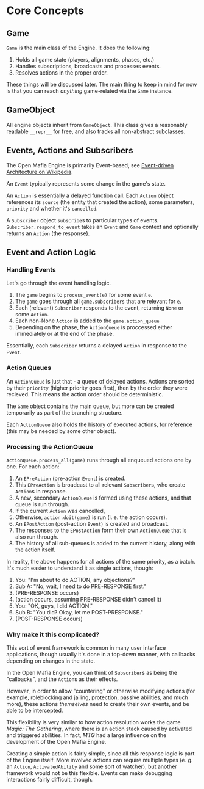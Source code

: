 # Core Concepts

## Game

`Game` is the main class of the Engine. It does the following:

1. Holds all game state (players, alignments, phases, etc.)
2. Handles subscriptions, broadcasts and processes events.
3. Resolves actions in the proper order.

These things will be discussed later. The main thing to keep in mind for now
is that you can reach *anything* game-related via the `Game` instance.

## GameObject

All engine objects inherit from `GameObject`. This class gives a reasonably readable
`__repr__` for free, and also tracks all non-abstract subclasses.

## Events, Actions and Subscribers

The Open Mafia Engine is primarily Event-based, see
[Event-driven Architecture on Wikipedia](https://en.wikipedia.org/wiki/Event-driven_architecture).

An `Event` typically represents some change in the game's state.

An `Action` is essentially a delayed function call.
Each `Action` object references its `source` (the entity that created the action),
some parameters, `priority` and whether it's `cancelled`.

A `Subscriber` object `subscribe`s to particular types of
events. `Subscriber.respond_to_event` takes an `Event` and `Game` context and
optionally returns an `Action` (the response).

## Event and Action Logic

### Handling Events

Let's go through the event handling logic.

1. The `game` begins to `process_event(e)` for some event `e`.
2. The `game` goes through all `game.subscribers` that are relevant for `e`.
3. Each (relevant) `Subscriber` responds to the event, returning `None` or some `Action`.
4. Each non-None `Action` is added to the `game.action_queue`
5. Depending on the phase, the `ActionQueue` is proccessed either immediately or at the end of the phase.

Essentially, each `Subscriber` returns a delayed `Action` in response to the `Event`.

### Action Queues

An `ActionQueue` is just that - a queue of delayed actions.
Actions are sorted by their `priority` (higher priority goes first), then by the
order they were recieved. This means the action order should be deterministic.

The `Game` object contains the main queue, but more can be created temporarily
as part of the branching structure.

Each `ActionQueue` also holds the history of executed actions, for reference
(this may be needed by some other object).

### Processing the ActionQueue

`ActionQueue.process_all(game)` runs through all enqueued actions one by one.
For each action:

1. An `EPreAction` (pre-action `Event`) is created.
2. This `EPreAction` is broadcast to all relevant `Subscriber`s, who create `Action`s in response.
3. A new, secondary `ActionQueue` is formed using these actions, and that queue is run through.
4. If the current `Action` was cancelled,
5. Otherwise, `action.doit(game)` is run (i. e. the action occurs).
6. An `EPostAction` (post-action `Event`) is created and broadcast.
7. The responses to the `EPostAction` form their own `ActionQueue` that is also run through.
8. The history of all sub-queues is added to the current history, along with the action itself.

In reality, the above happens for all actions of the same priority, as a batch.
It's much easier to understand it as single actions, though:

1. You: "I'm about to do ACTION, any objections?"
2. Sub A: "No, wait, I need to do PRE-RESPONSE first."
3. (PRE-RESPONSE occurs)
4. (action occurs, assuming PRE-RESPONSE didn't cancel it)
5. You: "OK, guys, I did ACTION."
6. Sub B: "You did? Okay, let me POST-PRESPONSE."
7. (POST-RESPONSE occurs)

### Why make it this complicated?

This sort of event framework is common in many user interface applications,
though usually it's done in a top-down manner, with callbacks depending on
changes in the state.

In the Open Mafia Engine, you can think of `Subscriber`s as being the "callbacks",
and the `Action`s as their effects.

However, in order to allow "countering" or otherwise modifying actions (for example,
roleblocking and jailing, protection, passive abilities, and much more), these
actions *themselves* need to create their own events, and be able to be intercepted.

This flexibility is very similar to how action resolution works the game
*Magic: The Gathering*, where there is an action stack caused by activated and
triggered abilities. In fact, *MTG* had a large influence on the development
of the Open Mafia Engine.

Creating a simple action is fairly simple, since all this response logic is part
of the Engine itself. More involved actions can require multiple types (e. g. an
`Action`, `ActivatedAbility` and some sort of watcher), but another framework would
not be this flexible. Events can make debugging interactions fairly difficult, though.
